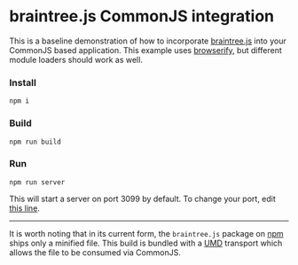 braintree.js CommonJS integration
=================================

This is a baseline demonstration of how to incorporate [braintree.js](https://developers.braintreepayments.com/javascript+ruby/sdk/client/setup) into your CommonJS based application. This example uses [browserify](http://browserify.org/), but different module loaders should work as well.

### Install

```
npm i
```

### Build

```
npm run build
```

### Run

```
npm run server
```
This will start a server on port 3099 by default. To change your port, edit [this line](https://github.com/kyledetella/braintreejs-cjs/blob/master/package.json#L8).

- - -

It is worth noting that in its current form, the `braintree.js` package on [npm](https://www.npmjs.org/package/braintree-web) ships only a minified file. This build is bundled with a [UMD](https://github.com/forbeslindesay/umd) transport which allows the file to be consumed via CommonJS.
